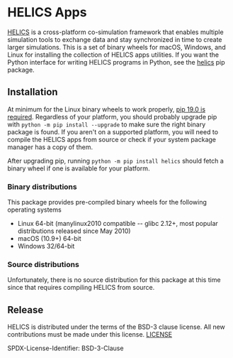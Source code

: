 # HELICS Apps 
[HELICS](https://github.com/GMLC-TDC/HELICS) is a cross-platform co-simulation framework that enables multiple
simulation tools to exchange data and stay synchronized in time to create larger simulations. This is a set of
binary wheels for macOS, Windows, and Linux for installing the collection of HELICS apps utilities. If you want
the Python interface for writing HELICS programs in Python, see the [helics](https://pypi.org/project/helics/)
pip package.

## Installation
At minimum for the Linux binary wheels to work properly, [pip 19.0 is required](https://packaging.python.org/specifications/platform-compatibility-tags/#manylinux-compatibility-support).
Regardless of your platform, you should probably upgrade pip with `python -m pip install --upgrade` to make
sure the right binary package is found. If you aren't on a supported platform, you will need to compile
the HELICS apps from source or check if your system package manager has a copy of them.

After upgrading pip, running `python -m pip install helics` should fetch a binary wheel if one is available for your platform.

### Binary distributions
This package provides pre-compiled binary wheels for the following operating systems

* Linux 64-bit (manylinux2010 compatible -- glibc 2.12+, most popular distributions released since May 2010)
* macOS (10.9+) 64-bit
* Windows 32/64-bit

### Source distributions
Unfortunately, there is no source distribution for this package at this time since that requires compiling HELICS from source.

## Release
HELICS is distributed under the terms of the BSD-3 clause license. All new
contributions must be made under this license. [LICENSE](LICENSE)

SPDX-License-Identifier: BSD-3-Clause
